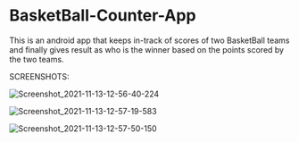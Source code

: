 # BasketBall-Counter-App
This is an android app that keeps in-track of scores of two BasketBall teams and finally gives result as who is the winner based on the points scored by the two teams.

SCREENSHOTS:

![Screenshot_2021-11-13-12-56-40-224](https://user-images.githubusercontent.com/45667479/141610304-f7e03ed9-3ac0-46ca-a210-d6313479cbce.jpeg)


![Screenshot_2021-11-13-12-57-19-583](https://user-images.githubusercontent.com/45667479/141610317-eaca14d9-fd3c-4d3a-a1f9-1ef610929e42.jpeg)


![Screenshot_2021-11-13-12-57-50-150](https://user-images.githubusercontent.com/45667479/141610320-bec97ac6-0724-4bc3-8a4a-a1444229abf8.jpeg)

